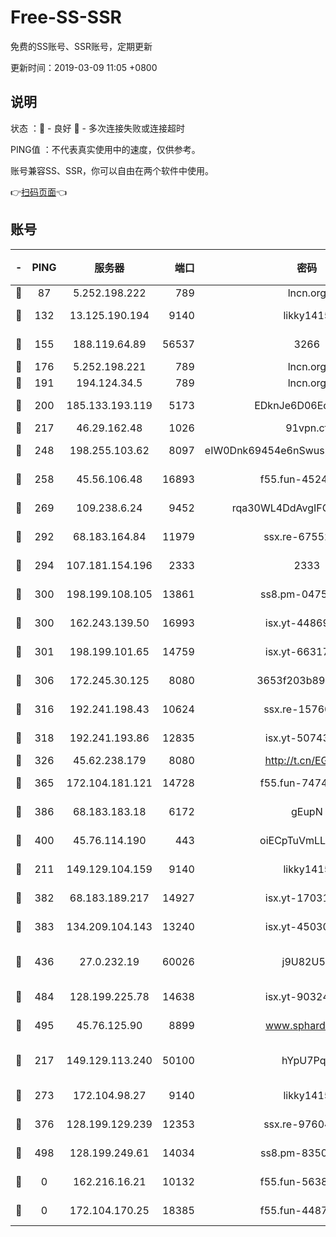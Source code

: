 # Free-SS-SSR

免费的SS账号、SSR账号，定期更新

更新时间：2019-03-09 11:05 +0800

## 说明

状态     ：🙂 - 良好 🙁 - 多次连接失败或连接超时

PING值   ：不代表真实使用中的速度，仅供参考。

账号兼容SS、SSR，你可以自由在两个软件中使用。

👉[扫码页面](https://liesauer.github.io/Free-SS-SSR/)👈

## 账号

|-|PING|服务器|端口|密码|加密方式|区域|
|:----:|:----:|:-----:|-----:|:----:|:----:|:----:|
|🙂|87|5.252.198.222|789|lncn.org|rc4|JP|
|🙂|132|13.125.190.194|9140|likky1415|aes-256-cfb|KR|
|🙂|155|188.119.64.89|56537|3266|aes-256-cfb|RU|
|🙂|176|5.252.198.221|789|lncn.org|rc4|JP|
|🙂|191|194.124.34.5|789|lncn.org|rc4|JP|
|🙂|200|185.133.193.119|5173|EDknJe6D06EoWDaw|aes-256-cfb|US|
|🙂|217|46.29.162.48|1026|91vpn.cf|rc4-md5|RU|
|🙂|248|198.255.103.62|8097|eIW0Dnk69454e6nSwuspv9DmS201tQ0D|aes-256-cfb|US|
|🙂|258|45.56.106.48|16893|f55.fun-45246716|aes-256-cfb|US|
|🙂|269|109.238.6.24|9452|rqa30WL4DdAvgIFG6Fs3znzTa|aes-256-cfb|FR|
|🙂|292|68.183.164.84|11979|ssx.re-67552662|aes-256-cfb|US|
|🙂|294|107.181.154.196|2333|2333|aes-256-cfb|US|
|🙂|300|198.199.108.105|13861|ss8.pm-04751164|aes-256-cfb|US|
|🙂|300|162.243.139.50|16993|isx.yt-44869527|aes-256-cfb|US|
|🙂|301|198.199.101.65|14759|isx.yt-66317358|aes-256-cfb|US|
|🙂|306|172.245.30.125|8080|3653f203b896678d|chacha20-ietf|US|
|🙂|316|192.241.198.43|10624|ssx.re-15760725|aes-256-cfb|US|
|🙂|318|192.241.193.86|12835|isx.yt-50743276|aes-256-cfb|US|
|🙂|326|45.62.238.179|8080|http://t.cn/EGJIyrl|rc4-md5|CA|
|🙂|365|172.104.181.121|14728|f55.fun-74741421|aes-256-cfb|SG|
|🙂|386|68.183.183.18|6172|gEupN|aes-256-cfb|SG|
|🙂|400|45.76.114.190|443|oiECpTuVmLLxk4Ts|aes-256-cfb|AU|
|🙂|211|149.129.104.159|9140|likky1415|aes-256-cfb|HK|
|🙂|382|68.183.189.217|14927|isx.yt-17031922|aes-256-cfb|SG|
|🙂|383|134.209.104.143|13240|isx.yt-45030016|aes-256-cfb|SG|
|🙂|436|27.0.232.19|60026|j9U82U53|xchacha20-ietf-poly1305|HK|
|🙂|484|128.199.225.78|14638|isx.yt-90324058|aes-256-cfb|SG|
|🙂|495|45.76.125.90|8899|www.sphard.com|aes-256-cfb|AU|
|🙁|217|149.129.113.240|50100|hYpU7PqP|chacha20-ietf-poly1305|CN|
|🙁|273|172.104.98.27|9140|likky1415|aes-256-cfb|JP|
|🙁|376|128.199.129.239|12353|ssx.re-97604958|aes-256-cfb|SG|
|🙁|498|128.199.249.61|14034|ss8.pm-83503872|aes-256-cfb|SG|
|🙁|0|162.216.16.21|10132|f55.fun-56389365|aes-256-cfb|US|
|🙁|0|172.104.170.25|18385|f55.fun-44871721|aes-256-cfb|SG|
